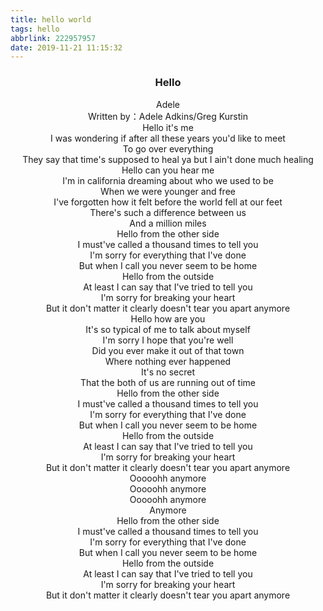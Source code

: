 ```yaml
---
title: hello world
tags: hello
abbrlink: 222957957
date: 2019-11-21 11:15:32
---
```

### <center> Hello </center>

<center>Adele</center>

<center>Written by：Adele Adkins/Greg Kurstin</center>

<center>Hello it's me</center>

<!-- more -->

<center>I was wondering if after all these years you'd like to meet</center>

<center>To go over everything</center>

<center>They say that time's supposed to heal ya but I ain't done much healing</center>

<center>Hello can you hear me</center>

<center>I'm in california dreaming about who we used to be</center>

<center>When we were younger and free</center>

<center>I've forgotten how it felt before the world fell at our feet</center>

<center>There's such a difference between us</center>

<center>And a million miles</center>

<center>Hello from the other side</center>

<center>I must've called a thousand times to tell you</center>

<center>I'm sorry for everything that I've done</center>

<center>But when I call you never seem to be home</center>

<center>Hello from the outside</center>

<center>At least I can say that I've tried to tell you</center>

<center>I'm sorry for breaking your heart</center>

<center>But it don't matter it clearly doesn't tear you apart anymore</center>

<center>Hello how are you</center>

<center>It's so typical of me to talk about myself</center>

<center>I'm sorry I hope that you're well</center>

<center>Did you ever make it out of that town</center>

<center>Where nothing ever happened</center>

<center>It's no secret</center>

<center>That the both of us are running out of time</center>

<center>Hello from the other side</center>

<center>I must've called a thousand times to tell you</center>

<center>I'm sorry for everything that I've done</center>

<center>But when I call you never seem to be home</center>

<center>Hello from the outside</center>

<center>At least I can say that I've tried to tell you</center>

<center>I'm sorry for breaking your heart</center>

<center>But it don't matter it clearly doesn't tear you apart anymore</center>

<center>Ooooohh anymore</center>

<center>Ooooohh anymore</center>

<center>Ooooohh anymore</center>

<center>Anymore</center>

<center>Hello from the other side</center>

<center>I must've called a thousand times to tell you</center>

<center>I'm sorry for everything that I've done</center>

<center>But when I call you never seem to be home</center>

<center>Hello from the outside</center>

<center>At least I can say that I've tried to tell you</center>

<center>I'm sorry for breaking your heart</center>

<center>But it don't matter it clearly doesn't tear you apart anymore</center>
